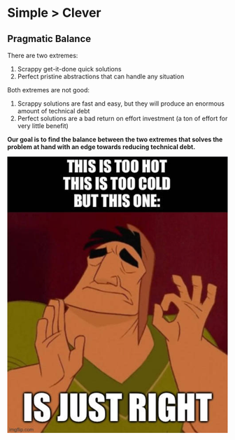
# Simple > Clever

## Pragmatic Balance

There are two extremes:
1. Scrappy get-it-done quick solutions
2. Perfect pristine abstractions that can handle any situation

Both extremes are not good:
1. Scrappy solutions are fast and easy, but they will produce an enormous amount of technical debt
2. Perfect solutions are a bad return on effort investment (a ton of effort for very little benefit)

**Our goal is to find the balance between the two extremes that solves the problem at hand with an edge towards reducing technical debt.**

![just_right_meme.png](/img/just_right_meme.png)